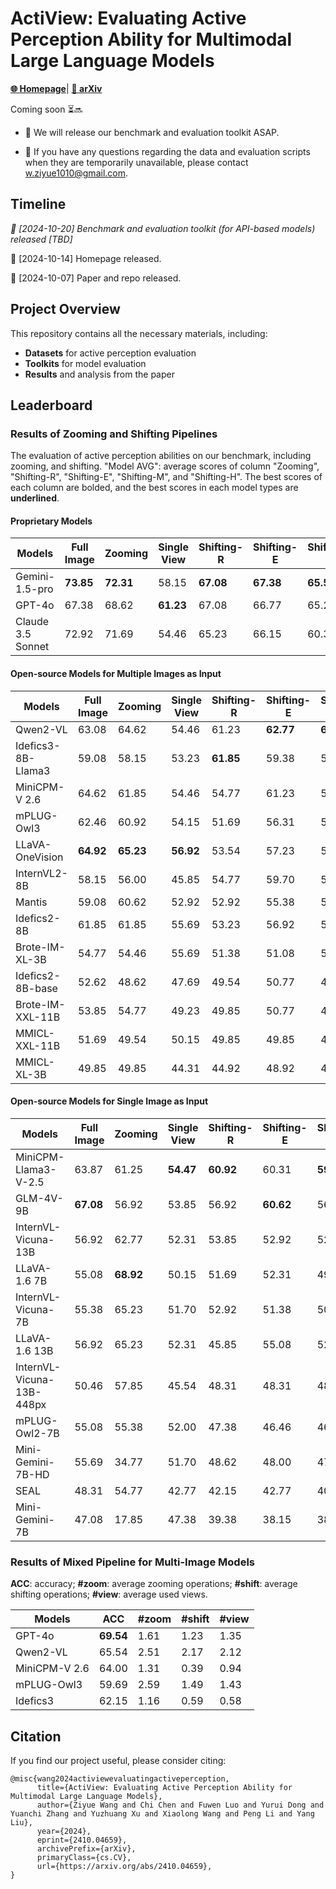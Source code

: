 # ActiView: Evaluating Active Perception Ability for Multimodal Large Language Models
[**🌐 Homepage**](https://wangphoebe.github.io/actiview_homepage/)| [**📖 arXiv**](https://arxiv.org/pdf/2410.04659.pdf) 

Coming soon ⏳🔜

- 🚧 We will release our benchmark and evaluation toolkit ASAP.
  
- 📨 If you have any questions regarding the data and evaluation scripts when they are temporarily unavailable, please contact [w.ziyue1010@gmail.com](mailto:w.ziyue1010@gmail.com).
  
## Timeline

_📢 [2024-10-20] Benchmark and evaluation toolkit (for API-based models) released [TBD]_

📢 [2024-10-14] Homepage released.

📢 [2024-10-07] Paper and repo released.  

## Project Overview
This repository contains all the necessary materials, including:
- **Datasets** for active perception evaluation
- **Toolkits** for model evaluation
- **Results** and analysis from the paper

## Leaderboard

### Results of Zooming and Shifting Pipelines

The evaluation of active perception abilities on our benchmark, including zooming, and shifting. "Model AVG": average scores of column "Zooming", "Shifting-R", "Shifting-E", "Shifting-M", and "Shifting-H". The best scores of each column are bolded, and the best scores in each model types are **underlined**.

#### Proprietary Models

| Models            | Full Image | Zooming | Single View | Shifting-R | Shifting-E | Shifting-M | Shifting-H | Model AVG |
|-------------------|------------|---------|-------------|------------|------------|------------|------------|-----------|
| Gemini-1.5-pro | **73.85**  | **72.31**| 58.15       | **67.08**  | **67.38**  | **65.54**  | **67.69**  | **68.00** |
| GPT-4o            | 67.38      | 68.62   | **61.23**   | 67.08      | 66.77      | 65.23      | 64.31      | 66.40     |
| Claude 3.5 Sonnet | 72.92      | 71.69   | 54.46       | 65.23      | 66.15      | 60.31      | 61.85      | 65.05     |

#### Open-source Models for Multiple Images as Input

| Models                  | Full Image | Zooming | Single View | Shifting-R | Shifting-E | Shifting-M | Shifting-H | Model AVG |
|-------------------------|------------|---------|-------------|------------|------------|------------|------------|-----------|
| Qwen2-VL                | 63.08      | 64.62   | 54.46       | 61.23      |  **62.77** |  **64.31** |  **61.85** | **62.96** |
| Idefics3-8B-Llama3       | 59.08      | 58.15   | 53.23       | **61.85** | 59.38      | 59.69      | 60.31      | 59.88     |
| MiniCPM-V 2.6           | 64.62      | 61.85   | 54.46       | 54.77      | 61.23      | 58.15      | 55.69      | 58.34     |
| mPLUG-Owl3              | 62.46      | 60.92   | 54.15       | 51.69      | 56.31      | 55.69      | 53.54      | 55.63     |
| LLaVA-OneVision         | **64.92** | **65.23**|  **56.92**  | 53.54      | 57.23      | 52.31      | 48.62      | 55.39     |
| InternVL2-8B            | 58.15      | 56.00   | 45.85       | 54.77      | 59.70      | 53.23      | 52.00      | 55.14     |
| Mantis                  | 59.08      | 60.62   | 52.92       | 52.92      | 55.38      | 52.92      | 52.31      | 54.83     |
| Idefics2-8B             | 61.85      | 61.85   | 55.69       | 53.23      | 56.92      | 51.69      | 49.23      | 54.58     |
| Brote-IM-XL-3B          | 54.77      | 54.46   | 55.69       | 51.38      | 51.08      | 52.62      | 47.69      | 51.45     |
| Idefics2-8B-base        | 52.62      | 48.62   | 47.69       | 49.54      | 50.77      | 47.69      | 47.69      | 48.86     |
| Brote-IM-XXL-11B        | 53.85      | 54.77   | 49.23       | 49.85      | 50.77      | 44.92      | 43.69      | 48.80     |
| MMICL-XXL-11B           | 51.69      | 49.54   | 50.15       | 49.85      | 49.85      | 46.77      | 45.54      | 48.31     |
| MMICL-XL-3B             | 49.85      | 49.85   | 44.31       | 44.92      | 48.92      | 45.85      | 44.31      | 46.77     |

#### Open-source Models for Single Image as Input

| Models                  | Full Image | Zooming | Single View | Shifting-R | Shifting-E | Shifting-M | Shifting-H | Model AVG |
|-------------------------|------------|---------|-------------|------------|------------|------------|------------|-----------|
| MiniCPM-Llama3-V-2.5    | 63.87      | 61.25   | **54.47**| **60.92**| 60.31      | **59.38**| **58.46**| **60.06**|
| GLM-4V-9B               | **67.08**| 56.92   | 53.85       | 56.92      | **60.62**| 56.00      | 52.92      | 56.68     |
| InternVL-Vicuna-13B     | 56.92      | 62.77   | 52.31       | 53.85      | 52.92      | 52.92      | 51.08      | 54.71     |
| LLaVA-1.6 7B            | 55.08      | **68.92**| 50.15       | 51.69      | 52.31      | 49.23      | 48.00      | 54.03     |
| InternVL-Vicuna-7B      | 55.38      | 65.23   | 51.70       | 52.92      | 51.38      | 50.77      | 48.62      | 53.78     |
| LLaVA-1.6 13B           | 56.92      | 65.23   | 52.31       | 45.85      | 55.08      | 52.62      | 48.92      | 53.54     |
| InternVL-Vicuna-13B-448px| 50.46      | 57.85   | 45.54       | 48.31      | 48.31      | 48.92      | 48.92      | 50.46     |
| mPLUG-Owl2-7B           | 55.08      | 55.38   | 52.00       | 47.38      | 46.46      | 46.46      | 46.15      | 48.37     |
| Mini-Gemini-7B-HD       | 55.69      | 34.77   | 51.70       | 48.62      | 48.00      | 47.69      | 50.15      | 45.85     |
| SEAL                    | 48.31      | 54.77   | 42.77       | 42.15      | 42.77      | 40.02      | 40.62      | 44.07     |
| Mini-Gemini-7B          | 47.08      | 17.85   | 47.38       | 39.38      | 38.15      | 38.15      | 36.00      | 33.91     |

### Results of Mixed Pipeline for Multi-Image Models

**ACC**: accuracy; **\#zoom**: average zooming operations; **\#shift**: average shifting operations; **\#view**: average used views.

|   Models   | ACC       | #zoom | #shift | #view | 
|------------|-----------|-------|--------|-------|
|   GPT-4o   | **69.54** | 1.61  | 1.23   | 1.35  | 
|  Qwen2-VL  |   65.54   | 2.51  | 2.17   | 2.12  | 
|MiniCPM-V 2.6|  64.00   | 1.31  | 0.39   | 0.94  |
| mPLUG-Owl3 |   59.69   | 2.59  | 1.49   | 1.43  |
|  Idefics3  |   62.15   | 1.16  | 0.59   | 0.58  |

## Citation
If you find our project useful, please consider citing:
```
@misc{wang2024activiewevaluatingactiveperception,
      title={ActiView: Evaluating Active Perception Ability for Multimodal Large Language Models}, 
      author={Ziyue Wang and Chi Chen and Fuwen Luo and Yurui Dong and Yuanchi Zhang and Yuzhuang Xu and Xiaolong Wang and Peng Li and Yang Liu},
      year={2024},
      eprint={2410.04659},
      archivePrefix={arXiv},
      primaryClass={cs.CV},
      url={https://arxiv.org/abs/2410.04659}, 
}
```
